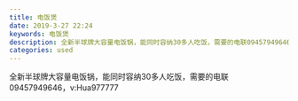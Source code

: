 ```yaml
---
title: 电饭煲
date: 2019-3-27 22:24
keywords: 电饭煲
description: 全新半球牌大容量电饭锅，能同时容纳30多人吃饭，需要的电联09457949646，v:Hua977777
categories: used
---
```

<td class="t_f" id="postmessage_3324352">

全新半球牌大容量电饭锅，能同时容纳30多人吃饭，需要的电联09457949646，v:Hua977777<br/>
<img alt="" border="0" class="zoom" data-cf-modified-586be34c388c002aa4226e2d-="" file="http://www.flw.ph/data/appbyme/upload/image/201903/27/WdoCjnzQeZHj.jpg" id="aimg_Rz955" lazyloadthumb="1" onclick="" onmouseover="" src="http://www.flw.ph/data/appbyme/upload/image/201903/27/WdoCjnzQeZHj.jpg"/><br/>
<br/>
<img alt="" border="0" class="zoom" data-cf-modified-586be34c388c002aa4226e2d-="" file="http://www.flw.ph/data/appbyme/upload/image/201903/27/ObDAC259EHg5.jpg" id="aimg_lcgSr" lazyloadthumb="1" onclick="" onmouseover="" src="http://www.flw.ph/data/appbyme/upload/image/201903/27/ObDAC259EHg5.jpg"/><br/>
<br/>
</td>
